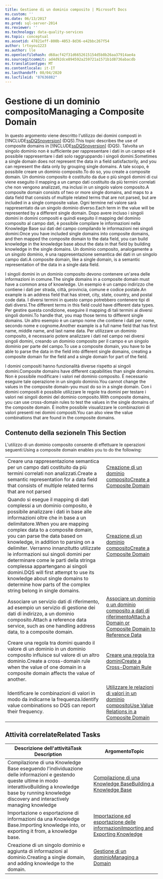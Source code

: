 ```yaml
---
title: Gestione di un dominio composito | Microsoft Docs
ms.custom: ''
ms.date: 06/13/2017
ms.prod: sql-server-2014
ms.reviewer: ''
ms.technology: data-quality-services
ms.topic: conceptual
ms.assetid: 47821eff-800b-4053-8d36-e42bbc267f54
author: lrtoyou1223
ms.author: lle
ms.openlocfilehash: d68acf42f31d6652615154d5b8b26aa37914ae4a
ms.sourcegitcommit: ad4d92dce894592a259721a1571b1d8736abacdb
ms.translationtype: MT
ms.contentlocale: it-IT
ms.lasthandoff: 08/04/2020
ms.locfileid: "87636882"
---
```

# <a name="managing-a-composite-domain"></a><span data-ttu-id="108e1-102">Gestione di un dominio composito</span><span class="sxs-lookup"><span data-stu-id="108e1-102">Managing a Composite Domain</span></span>
  <span data-ttu-id="108e1-103">In questo argomento viene descritto l'utilizzo dei domini composti in [!INCLUDE[ssDQSnoversion](../includes/ssdqsnoversion-md.md)] (DQS).</span><span class="sxs-lookup"><span data-stu-id="108e1-103">This topic describes the use of composite domains in [!INCLUDE[ssDQSnoversion](../includes/ssdqsnoversion-md.md)] (DQS).</span></span> <span data-ttu-id="108e1-104">Talvolta un singolo dominio non è sufficiente per rappresentare i dati in un campo ed è possibile rappresentare i dati solo raggruppando i singoli domini.</span><span class="sxs-lookup"><span data-stu-id="108e1-104">Sometimes a single domain does not represent the data in a field satisfactorily, and you can represent the data only by grouping single domains.</span></span> <span data-ttu-id="108e1-105">A tale scopo, è possibile creare un dominio composito.</span><span class="sxs-lookup"><span data-stu-id="108e1-105">To do so, you create a composite domain.</span></span> <span data-ttu-id="108e1-106">Un dominio composito è costituito da due o più singoli domini di cui viene eseguito il mapping a un campo dati costituito da più termini correlati che non vengono analizzati, ma inclusi in un singolo valore composito.</span><span class="sxs-lookup"><span data-stu-id="108e1-106">A composite domain consists of two or more single domains, and maps to a data field that consists of multiple related terms that are not parsed, but are included in a single composite value.</span></span> <span data-ttu-id="108e1-107">Ogni termine nel valore sarà rappresentato da un singolo dominio diverso.</span><span class="sxs-lookup"><span data-stu-id="108e1-107">Each term in the value will be represented by a different single domain.</span></span> <span data-ttu-id="108e1-108">Dopo avere incluso i singoli domini in domini compositi e quindi eseguito il mapping del dominio composito al campo dati, è possibile compilare le informazioni nella Knowledge Base sui dati del campo compilando le informazioni nei singoli domini.</span><span class="sxs-lookup"><span data-stu-id="108e1-108">Once you have included single domains into composite domains, and then mapped the composite domain to the data field, you can build knowledge in the knowledge base about the data in that field by building knowledge in the single domains.</span></span> <span data-ttu-id="108e1-109">Un dominio composito, analogamente a un singolo dominio, è una rappresentazione semantica dei dati in un singolo campo dati.</span><span class="sxs-lookup"><span data-stu-id="108e1-109">A composite domain, like a single domain, is a semantic representation of the data in a single data field.</span></span>  
  
 <span data-ttu-id="108e1-110">I singoli domini in un dominio composito devono contenere un'area delle informazioni in comune.</span><span class="sxs-lookup"><span data-stu-id="108e1-110">The single domains in a composite domain must have a common area of knowledge.</span></span> <span data-ttu-id="108e1-111">Un esempio è un campo indirizzo che contiene i dati per strada, città, provincia, comune e codice postale.</span><span class="sxs-lookup"><span data-stu-id="108e1-111">An example is an address field that has street, city, state, country, and postal code data.</span></span> <span data-ttu-id="108e1-112">I diversi termini in questo campo potrebbero contenere tipi di dati diversi.</span><span class="sxs-lookup"><span data-stu-id="108e1-112">The different terms in this field could have different data types.</span></span> <span data-ttu-id="108e1-113">Per gestire questa condizione, eseguire il mapping di tali termini ai diversi singoli domini.</span><span class="sxs-lookup"><span data-stu-id="108e1-113">To handle that, you map those terms to different single domains.</span></span> <span data-ttu-id="108e1-114">Un altro esempio è un campo nome che contiene i dati per nome, secondo nome e cognome.</span><span class="sxs-lookup"><span data-stu-id="108e1-114">Another example is a full name field that has first name, middle name, and last name data.</span></span> <span data-ttu-id="108e1-115">Per utilizzare un dominio composito, è necessario potere analizzare i dati nel campo nei diversi singoli domini, creando un dominio composito per il campo e un singolo dominio per parte del campo.</span><span class="sxs-lookup"><span data-stu-id="108e1-115">To use a composite domain, you have to be able to parse the data in the field into different single domains, creating a composite domain for the field and a single domain for part of the field.</span></span>  
  
 <span data-ttu-id="108e1-116">I domini compositi hanno funzionalità diverse rispetto ai singoli domini.</span><span class="sxs-lookup"><span data-stu-id="108e1-116">Composite domains have different capabilities than single domains.</span></span> <span data-ttu-id="108e1-117">Non è possibile modificare i valori nel dominio composito. È necessario eseguire tale operazione in un singolo dominio.</span><span class="sxs-lookup"><span data-stu-id="108e1-117">You cannot change the values in the composite domain-you must do so in a single domain.</span></span> <span data-ttu-id="108e1-118">Con i domini compositi è possibile utilizzare le regole tra domini per testare i valori nei singoli domini del dominio composito.</span><span class="sxs-lookup"><span data-stu-id="108e1-118">With composite domains, you can use cross-domain rules to test the values in the single domains of the composite domain.</span></span> <span data-ttu-id="108e1-119">È inoltre possibile visualizzare le combinazioni di valori presenti nei domini compositi.</span><span class="sxs-lookup"><span data-stu-id="108e1-119">You can also view the value combinations that are found in the composite domains.</span></span>  
  
## <a name="in-this-section"></a><span data-ttu-id="108e1-120">Contenuto della sezione</span><span class="sxs-lookup"><span data-stu-id="108e1-120">In This Section</span></span>  
 <span data-ttu-id="108e1-121">L'utilizzo di un dominio composito consente di effettuare le operazioni seguenti:</span><span class="sxs-lookup"><span data-stu-id="108e1-121">Using a composite domain enables you to do the following:</span></span>  
  
|||  
|-|-|  
|<span data-ttu-id="108e1-122">Creare una rappresentazione semantica per un campo dati costituito da più termini correlati non analizzati.</span><span class="sxs-lookup"><span data-stu-id="108e1-122">Create a semantic representation for a data field that consists of multiple related terms that are not parsed</span></span>|[<span data-ttu-id="108e1-123">Creazione di un dominio composito</span><span class="sxs-lookup"><span data-stu-id="108e1-123">Create a Composite Domain</span></span>](../../2014/data-quality-services/create-a-composite-domain.md)|  
|<span data-ttu-id="108e1-124">Quando si esegue il mapping di dati complessi a un dominio composito, è possibile analizzare i dati in base alle informazioni oltre che in base a un delimitatore.</span><span class="sxs-lookup"><span data-stu-id="108e1-124">When you are mapping complex data to a composite domain, you can parse the data based on knowledge, in addition to parsing on a delimiter.</span></span> <span data-ttu-id="108e1-125">Verranno innanzitutto utilizzate le informazioni sui singoli domini per determinare come le parti della stringa complessa appartengano ai singoli domini.</span><span class="sxs-lookup"><span data-stu-id="108e1-125">DQS will first attempt to use its knowledge about single domains to determine how parts of the complex string belong in single domains.</span></span>|[<span data-ttu-id="108e1-126">Creazione di un dominio composito</span><span class="sxs-lookup"><span data-stu-id="108e1-126">Create a Composite Domain</span></span>](../../2014/data-quality-services/create-a-composite-domain.md)|  
|<span data-ttu-id="108e1-127">Associare un servizio dati di riferimento, ad esempio un servizio di gestione dei dati di indirizzo, a un dominio composito.</span><span class="sxs-lookup"><span data-stu-id="108e1-127">Attach a reference data service, such as one handling address data, to a composite domain.</span></span>|[<span data-ttu-id="108e1-128">Associare un dominio o un dominio composito a dati di riferimento</span><span class="sxs-lookup"><span data-stu-id="108e1-128">Attach a Domain or Composite Domain to Reference Data</span></span>](../../2014/data-quality-services/attach-a-domain-or-composite-domain-to-reference-data.md)|  
|<span data-ttu-id="108e1-129">Creare una regola tra domini quando il valore di un dominio in un dominio composito influisce sul valore di un altro dominio.</span><span class="sxs-lookup"><span data-stu-id="108e1-129">Create a cross-domain rule when the value of one domain in a composite domain affects the value of another.</span></span>|[<span data-ttu-id="108e1-130">Creare una regola tra domini</span><span class="sxs-lookup"><span data-stu-id="108e1-130">Create a Cross-Domain Rule</span></span>](../../2014/data-quality-services/create-a-cross-domain-rule.md)|  
|<span data-ttu-id="108e1-131">Identificare le combinazioni di valori in modo da indicarne la frequenza.</span><span class="sxs-lookup"><span data-stu-id="108e1-131">Identify value combinations so DQS can report their frequency.</span></span>|[<span data-ttu-id="108e1-132">Utilizzare le relazioni di valori in un dominio composito</span><span class="sxs-lookup"><span data-stu-id="108e1-132">Use Value Relations in a Composite Domain</span></span>](../../2014/data-quality-services/use-value-relations-in-a-composite-domain.md)|  
  
## <a name="related-tasks"></a><span data-ttu-id="108e1-133">Attività correlate</span><span class="sxs-lookup"><span data-stu-id="108e1-133">Related Tasks</span></span>  
  
|<span data-ttu-id="108e1-134">Descrizione dell'attività</span><span class="sxs-lookup"><span data-stu-id="108e1-134">Task Description</span></span>|<span data-ttu-id="108e1-135">Argomento</span><span class="sxs-lookup"><span data-stu-id="108e1-135">Topic</span></span>|  
|----------------------|-----------|  
|<span data-ttu-id="108e1-136">Compilazione di una Knowledge Base eseguendo l'individuazione delle informazioni e gestendo queste ultime in modo interattivo</span><span class="sxs-lookup"><span data-stu-id="108e1-136">Building a knowledge base by running knowledge discovery and interactively managing knowledge</span></span>|[<span data-ttu-id="108e1-137">Compilazione di una Knowledge Base</span><span class="sxs-lookup"><span data-stu-id="108e1-137">Building a Knowledge Base</span></span>](../../2014/data-quality-services/building-a-knowledge-base.md)|  
|<span data-ttu-id="108e1-138">Importazione o esportazione di informazioni da una Knowledge Base.</span><span class="sxs-lookup"><span data-stu-id="108e1-138">Importing knowledge into, or exporting it from, a knowledge base.</span></span>|[<span data-ttu-id="108e1-139">Importazione ed esportazione delle informazioni</span><span class="sxs-lookup"><span data-stu-id="108e1-139">Importing and Exporting Knowledge</span></span>](../../2014/data-quality-services/importing-and-exporting-knowledge.md)|  
|<span data-ttu-id="108e1-140">Creazione di un singolo dominio e aggiunta di informazioni al dominio.</span><span class="sxs-lookup"><span data-stu-id="108e1-140">Creating a single domain, and adding knowledge to the domain.</span></span>|[<span data-ttu-id="108e1-141">Gestione di un dominio</span><span class="sxs-lookup"><span data-stu-id="108e1-141">Managing a Domain</span></span>](../../2014/data-quality-services/managing-a-domain.md)|  
  
  
